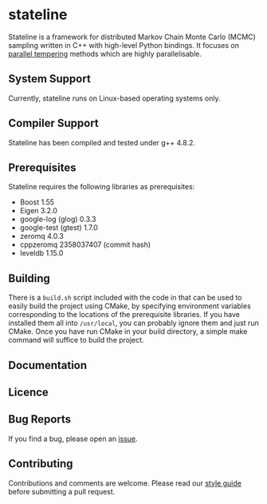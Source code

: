 stateline
=========
Stateline is a framework for distributed Markov Chain Monte Carlo (MCMC) sampling written in C++ with high-level Python bindings. It focuses on [parallel tempering](http://en.wikipedia.org/wiki/Parallel_tempering) methods which are highly parallelisable.

System Support
--------------
Currently, stateline runs on Linux-based operating systems only.

Compiler Support
----------------
Stateline has been compiled and tested under g++ 4.8.2.

Prerequisites
-------------
Stateline requires the following libraries as prerequisites:

* Boost 1.55
* Eigen 3.2.0
* google-log (glog) 0.3.3
* google-test (gtest) 1.7.0
* zeromq 4.0.3
* cppzeromq 2358037407 (commit hash)
* leveldb 1.15.0

Building
--------
There is a `build.sh` script included with the code in that can be used to easily build the project using CMake, by specifying environment variables corresponding to the locations of the prerequisite libraries. If you have installed them all into `/usr/local`, you can probably ignore them and just run CMake. Once you have run CMake in your build directory, a simple make command will suffice to build the project.

Documentation
-------------

Licence
-------

Bug Reports
-----------
If you find a bug, please open an [issue](http://github.com/NICTA/stateline/issues).

Contributing 
------------
Contributions and comments are welcome. Please read our [style guide](docs/CodeGuidelines.md) before submitting a pull request.

